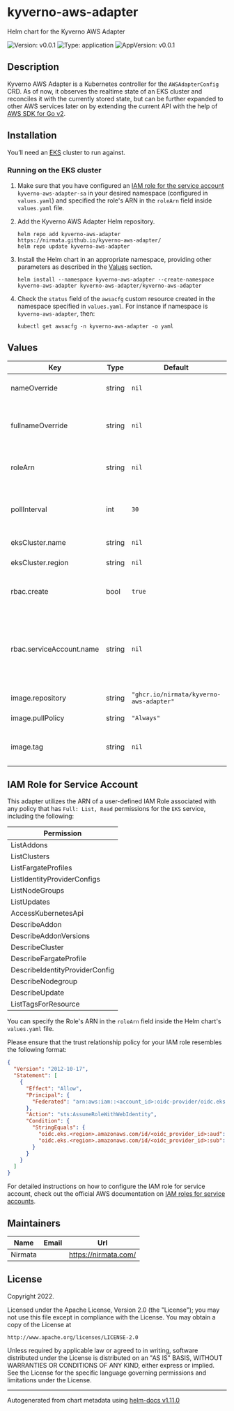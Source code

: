 # kyverno-aws-adapter

Helm chart for the Kyverno AWS Adapter

![Version: v0.0.1](https://img.shields.io/badge/Version-v0.0.1-informational?style=flat-square) ![Type: application](https://img.shields.io/badge/Type-application-informational?style=flat-square) ![AppVersion: v0.0.1](https://img.shields.io/badge/AppVersion-v0.0.1-informational?style=flat-square)

## Description

Kyverno AWS Adapter is a Kubernetes controller for the `AWSAdapterConfig` CRD. As of now, it observes the realtime state of an EKS cluster and reconciles it with the currently stored state, but can be further expanded to other AWS services later on by extending the current API with the help of [AWS SDK for Go v2](https://github.com/aws/aws-sdk-go-v2).

## Installation

You’ll need an [EKS](https://aws.amazon.com/eks/) cluster to run against.

### Running on the EKS cluster

1. Make sure that you have configured an [IAM role for the service account](#IAM-Role-for-Service-Account) `kyverno-aws-adapter-sa` in your desired namespace (configured in `values.yaml`) and specified the role's ARN in the `roleArn` field inside `values.yaml` file.

2. Add the Kyverno AWS Adapter Helm repository.
    ```console
    helm repo add kyverno-aws-adapter https://nirmata.github.io/kyverno-aws-adapter/
    helm repo update kyverno-aws-adapter
    ```

3. Install the Helm chart in an appropriate namespace, providing other parameters as described in the [Values](#values) section.
    ```console
    helm install --namespace kyverno-aws-adapter --create-namespace kyverno-aws-adapter kyverno-aws-adapter/kyverno-aws-adapter
    ```

4. Check the `status` field of the `awsacfg` custom resource created in the namespace specified in `values.yaml`. For instance if namespace is `kyverno-aws-adapter`, then:
    ```console
    kubectl get awsacfg -n kyverno-aws-adapter -o yaml
    ```

## Values

| Key | Type | Default | Description |
|-----|------|---------|-------------|
| nameOverride | string | `nil` | Override the name of the chart |
| fullnameOverride | string | `nil` | Override the expanded name of the chart |
| roleArn | string | `nil` | Role for accessing AWS API (REQUIRED) |
| pollInterval | int | `30` | Interval at which the controller reconciles in minutes |
| eksCluster.name | string | `nil` | EKS cluster name |
| eksCluster.region | string | `nil` | EKS cluster region |
| rbac.create | bool | `true` | Enable RBAC resources creation |
| rbac.serviceAccount.name | string | `nil` | Service account name, you MUST provide one when `rbac.create` is set to `false` |
| image.repository | string | `"ghcr.io/nirmata/kyverno-aws-adapter"` | Image repository |
| image.pullPolicy | string | `"Always"` | Image pull policy |
| image.tag | string | `nil` | Image tag (defaults to chart app version) |

## IAM Role for Service Account

This adapter utilizes the ARN of a user-defined IAM Role associated with any policy that has `Full: List, Read` permissions for the `EKS` service, including the following:

| Permission |
| --- |
| ListAddons |
| ListClusters |
| ListFargateProfiles |
| ListIdentityProviderConfigs |
| ListNodeGroups |
| ListUpdates |
| AccessKubernetesApi |
| DescribeAddon |
| DescribeAddonVersions |
| DescribeCluster |
| DescribeFargateProfile |
| DescribeIdentityProviderConfig |
| DescribeNodegroup |
| DescribeUpdate |
| ListTagsForResource |

You can specify the Role's ARN in the `roleArn` field inside the Helm chart's `values.yaml` file.

Please ensure that the trust relationship policy for your IAM role resembles the following format:
```json
{
  "Version": "2012-10-17",
  "Statement": [
    {
      "Effect": "Allow",
      "Principal": {
        "Federated": "arn:aws:iam::<account_id>:oidc-provider/oidc.eks.<region>.amazonaws.com/id/<oidc_provider_id>"
      },
      "Action": "sts:AssumeRoleWithWebIdentity",
      "Condition": {
        "StringEquals": {
          "oidc.eks.<region>.amazonaws.com/id/<oidc_provider_id>:aud": "sts.amazonaws.com",
          "oidc.eks.<region>.amazonaws.com/id/<oidc_provider_id>:sub": "system:serviceaccount:$namespace:<service_account>"
        }
      }
    }
  ]
}
```

For detailed instructions on how to configure the IAM role for service account, check out the official AWS documentation on [IAM roles for service accounts](https://docs.aws.amazon.com/eks/latest/userguide/associate-service-account-role.html).

## Maintainers

| Name | Email | Url |
| ---- | ------ | --- |
| Nirmata |  | <https://nirmata.com/> |

## License

Copyright 2022.

Licensed under the Apache License, Version 2.0 (the "License");
you may not use this file except in compliance with the License.
You may obtain a copy of the License at

    http://www.apache.org/licenses/LICENSE-2.0

Unless required by applicable law or agreed to in writing, software
distributed under the License is distributed on an "AS IS" BASIS,
WITHOUT WARRANTIES OR CONDITIONS OF ANY KIND, either express or implied.
See the License for the specific language governing permissions and
limitations under the License.

----------------------------------------------
Autogenerated from chart metadata using [helm-docs v1.11.0](https://github.com/norwoodj/helm-docs/releases/v1.11.0)
